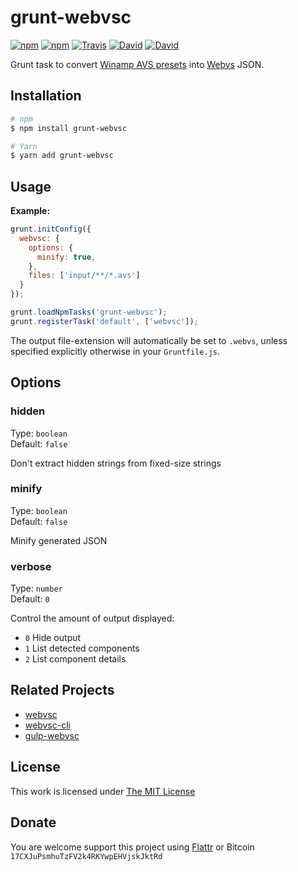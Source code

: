 # grunt-webvsc

[![npm](https://img.shields.io/npm/l/grunt-webvsc.svg?style=flat-square)](https://www.npmjs.org/package/grunt-webvsc)
[![npm](https://img.shields.io/npm/v/grunt-webvsc.svg?style=flat-square)](https://www.npmjs.org/package/grunt-webvsc)
[![Travis](https://img.shields.io/travis/idleberg/grunt-webvsc.svg?style=flat-square)](https://travis-ci.org/idleberg/grunt-webvsc)
[![David](https://img.shields.io/david/idleberg/grunt-webvsc.svg?style=flat-square)](https://david-dm.org/idleberg/grunt-webvsc)
[![David](https://img.shields.io/david/dev/idleberg/grunt-webvsc.svg?style=flat-square)](https://david-dm.org/idleberg/grunt-webvsc?type=dev)

Grunt task to convert [Winamp AVS presets](https://www.wikiwand.com/en/Advanced_Visualization_Studio) into [Webvs](https://github.com/azeem/webvs) JSON.

## Installation

```sh
# npm
$ npm install grunt-webvsc

# Yarn
$ yarn add grunt-webvsc
```

## Usage

**Example:**

```js
grunt.initConfig({
  webvsc: {
    options: {
      minify: true,
    },
    files: ['input/**/*.avs']
  }
});

grunt.loadNpmTasks('grunt-webvsc');
grunt.registerTask('default', ['webvsc']);
```

The output file-extension will automatically be set to `.webvs`, unless specified explicitly otherwise in your `Gruntfile.js`.

## Options

### hidden

Type: `boolean`  
Default: `false`  

Don't extract hidden strings from fixed-size strings

### minify

Type: `boolean`  
Default: `false`  

Minify generated JSON

### verbose

Type: `number`  
Default: `0`  

Control the amount of output displayed:

* `0` Hide output
* `1` List detected components
* `2` List component details

## Related Projects

* [webvsc](https://github.com/grandchild/AVS-File-Decoder)
* [webvsc-cli](https://github.com/idleberg/webvsc-cli)
* [gulp-webvsc](https://github.com/idleberg/gulp-webvsc)

## License

This work is licensed under [The MIT License](https://opensource.org/licenses/MIT)

## Donate

You are welcome support this project using [Flattr](https://flattr.com/submit/auto?user_id=idleberg&url=https://github.com/idleberg/grunt-webvsc) or Bitcoin `17CXJuPsmhuTzFV2k4RKYwpEHVjskJktRd`
